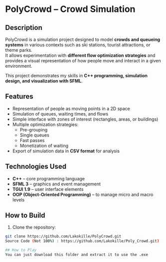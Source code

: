# PolyCrowd – Crowd Simulation

## Description
PolyCrowd is a simulation project designed to model **crowds and queueing systems** in various contexts such as ski stations, tourist attractions, or theme parks.  
It allows experimentation with **different flow optimization strategies** and provides a visual representation of how people move and interact in a given environment.  

This project demonstrates my skills in **C++ programming, simulation design, and visualization with SFML**.

## Features
- Representation of people as moving points in a 2D space  
- Simulation of queues, waiting times, and flows  
- Simple interface with zones of interest (rectangles, areas, or buildings)  
- Multiple optimization strategies:
  - Pre-grouping  
  - Single queues  
  - Fast passes  
  - Monetization of waiting  
- Export of simulation data in **CSV format** for analysis  

## Technologies Used
- **C++** – core programming language  
- **SFML 3** – graphics and event management  
- **TGUI 1.9** – user interface elements  
- **OOP (Object-Oriented Programming)** – to manage micro and macro levels  

## How to Build
1. Clone the repository:
```bash
git clone https://github.com/Lakokille/PolyCrowd.git
Source Code (Not 100%) : https://github.com/Lakokille/Poly_Crowd.git)

## How to Play  
You can just download this folder and extract it to use the .exe
